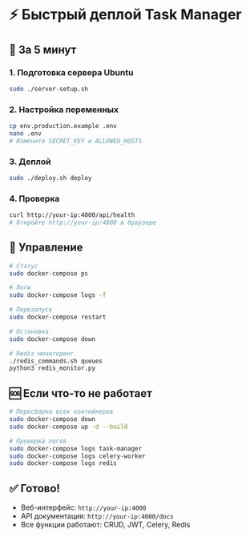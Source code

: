 # ⚡ Быстрый деплой Task Manager

## 🚀 За 5 минут

### 1. Подготовка сервера Ubuntu
```bash
sudo ./server-setup.sh
```

### 2. Настройка переменных
```bash
cp env.production.example .env
nano .env
# Измените SECRET_KEY и ALLOWED_HOSTS
```

### 3. Деплой
```bash
sudo ./deploy.sh deploy
```

### 4. Проверка
```bash
curl http://your-ip:4000/api/health
# Откройте http://your-ip:4000 в браузере
```

## 🔧 Управление

```bash
# Статус
sudo docker-compose ps

# Логи
sudo docker-compose logs -f

# Перезапуск
sudo docker-compose restart

# Остановка
sudo docker-compose down

# Redis мониторинг
./redis_commands.sh queues
python3 redis_monitor.py
```

## 🆘 Если что-то не работает

```bash
# Пересборка всех контейнеров
sudo docker-compose down
sudo docker-compose up -d --build

# Проверка логов
sudo docker-compose logs task-manager
sudo docker-compose logs celery-worker
sudo docker-compose logs redis
```

## ✅ Готово!
- Веб-интерфейс: `http://your-ip:4000`
- API документация: `http://your-ip:4000/docs`
- Все функции работают: CRUD, JWT, Celery, Redis 